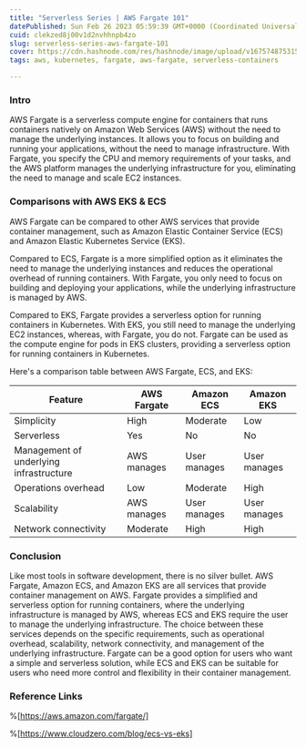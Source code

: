 ```yaml
---
title: "Serverless Series | AWS Fargate 101"
datePublished: Sun Feb 26 2023 05:59:39 GMT+0000 (Coordinated Universal Time)
cuid: clekzed8j00v1d2nvhhnpb4zo
slug: serverless-series-aws-fargate-101
cover: https://cdn.hashnode.com/res/hashnode/image/upload/v1675748753155/046b6526-3243-4aa7-8230-d2c562686c7e.png
tags: aws, kubernetes, fargate, aws-fargate, serverless-containers

---
```


### Intro

AWS Fargate is a serverless compute engine for containers that runs containers natively on Amazon Web Services (AWS) without the need to manage the underlying instances. It allows you to focus on building and running your applications, without the need to manage infrastructure. With Fargate, you specify the CPU and memory requirements of your tasks, and the AWS platform manages the underlying infrastructure for you, eliminating the need to manage and scale EC2 instances.

### Comparisons with AWS EKS & ECS

AWS Fargate can be compared to other AWS services that provide container management, such as Amazon Elastic Container Service (ECS) and Amazon Elastic Kubernetes Service (EKS).

Compared to ECS, Fargate is a more simplified option as it eliminates the need to manage the underlying instances and reduces the operational overhead of running containers. With Fargate, you only need to focus on building and deploying your applications, while the underlying infrastructure is managed by AWS.

Compared to EKS, Fargate provides a serverless option for running containers in Kubernetes. With EKS, you still need to manage the underlying EC2 instances, whereas, with Fargate, you do not. Fargate can be used as the compute engine for pods in EKS clusters, providing a serverless option for running containers in Kubernetes.

Here's a comparison table between AWS Fargate, ECS, and EKS:

| **Feature** | **AWS Fargate** | **Amazon ECS** | **Amazon EKS** |
| --- | --- | --- | --- |
| Simplicity | High | Moderate | Low |
| Serverless | Yes | No | No |
| Management of underlying infrastructure | AWS manages | User manages | User manages |
| Operations overhead | Low | Moderate | High |
| Scalability | AWS manages | User manages | User manages |
| Network connectivity | Moderate | High | High |

### Conclusion

Like most tools in software development, there is no silver bullet. AWS Fargate, Amazon ECS, and Amazon EKS are all services that provide container management on AWS. Fargate provides a simplified and serverless option for running containers, where the underlying infrastructure is managed by AWS, whereas ECS and EKS require the user to manage the underlying infrastructure. The choice between these services depends on the specific requirements, such as operational overhead, scalability, network connectivity, and management of the underlying infrastructure. Fargate can be a good option for users who want a simple and serverless solution, while ECS and EKS can be suitable for users who need more control and flexibility in their container management.

### Reference Links

%[https://aws.amazon.com/fargate/] 

%[https://www.cloudzero.com/blog/ecs-vs-eks]